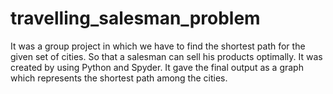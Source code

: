 # travelling_salesman_problem
It was a group project in which we have to find the shortest
path for the given set of cities. So that a salesman can sell his
products optimally. It was created by using Python and
Spyder. It gave the final output as a graph which represents
the shortest path among the cities.
